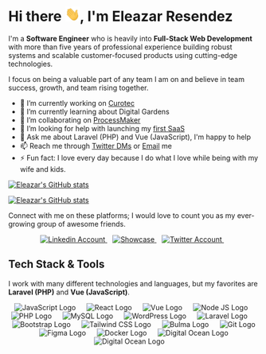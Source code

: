 # Hi there <img src="images/wave.gif" width="30px">, I'm Eleazar Resendez

I'm a **Software Engineer** who is heavily into **Full-Stack Web Development** with more than five years of professional experience building robust systems and scalable customer-focused products using cutting-edge technologies.

I focus on being a valuable part of any team I am on and believe in team success, growth, and team rising together.

- 🔭 I’m currently working on [Curotec](https://partners.laravel.com/partners/curotec)
- 🌱 I’m currently learning about Digital Gardens
- 👯 I’m collaborating on [ProcessMaker](https://www.processmaker.com/es/)
- 🤔 I’m looking for help with launching my [first SaaS](https://xardin.digital)
- 💬 Ask me about Laravel (PHP) and Vue (JavaScript), I'm happy to help
- 📫 Reach me through [Twitter DMs](https://twitter.com/eleazarbr) or [Email](mailto:eleazar@eresendez.com) me
- ⚡ Fun fact: I love every day because I do what I love while being with my wife and kids.

[![Eleazar's GitHub stats](https://github-readme-stats.vercel.app/api?username=eleazarbr)](https://github.com/anuraghazra/github-readme-stats)

[![Eleazar's GitHub stats](https://github-readme-stats.vercel.app/api?username=eiresendez)](https://github.com/anuraghazra/github-readme-stats)

Connect with me on these platforms; I would love to count you as my ever-growing group of awesome friends.

<p align="center">
  <a href="https://www.linkedin.com/in/eleazarbr">
    <img src="https://cdn.worldvectorlogo.com/logos/linkedin-icon-2.svg" title="LinkedIn" alt="Linkedin Account" width="36" />
  </a> &ensp;
  <a href="https://eresendez.com">
    <img src="https://cdn.worldvectorlogo.com/logos/mongodb-icon-1.svg" title="Showwcase" alt="Showcase" width="42" />
  </a> &ensp;
  <a href="https://twitter.com/eleazarbr">
    <img src="https://cdn.worldvectorlogo.com/logos/twitter-3.svg" title="Twitter" alt="Twitter Account" width="38" />
  </a> &ensp;
</p>

## Tech Stack & Tools

I work with many different technologies and languages, but my favorites are **Laravel (PHP)** and **Vue (JavaScript)**. 

<p align="center">
  <img src="https://cdn.worldvectorlogo.com/logos/logo-javascript.svg" title="JavaScript" alt="JavaScript Logo" width="57" /> &emsp;
  <img src="https://brandlogos.net/wp-content/uploads/2020/09/react-logo.png" title="React JS" alt="React Logo" width="64" /> &emsp;
  <img src="https://cdn.worldvectorlogo.com/logos/vue-js-1.svg" title="Vue JS" alt="Vue Logo" width="56"/> &emsp;
  <img src="https://cdn.worldvectorlogo.com/logos/nodejs-1.svg" title="Node JS" alt="Node JS Logo" width="96"/> &ensp;
  <img src="https://i.ibb.co/LzmYpDX/146-1466902-php-logo-png-transparent-php-logo-png-png-removebg-preview.png" title="PHP" alt="PHP Logo" width="62"/> &emsp;
  <img src="https://cdn.worldvectorlogo.com/logos/mysql-6.svg" title="MySQL" alt="MySQL Logo" width="56"/> &emsp;
  <img src="https://cdn.worldvectorlogo.com/logos/wordpress-blue.svg" title="WordPress" alt="WordPress Logo" width="57"/> &emsp;
  <img src="https://cdn.worldvectorlogo.com/logos/laravel-2.svg" title="Laravel" alt="Laravel Logo" width="55"/> &emsp;
  <img src="https://cdn.worldvectorlogo.com/logos/bootstrap-5-1.svg" title="Bootstrap" alt="Bootstrap Logo" width="68" /> &emsp;
  <img src="https://cdn.worldvectorlogo.com/logos/tailwindcss.svg" title="Tailwind CSS" alt="Tailwind CSS Logo" width="78" /> &emsp;
  <img src="https://cdn.worldvectorlogo.com/logos/bulma.svg" title="Bulma" alt="Bulma Logo" width="40" /> &emsp;
  <img src="https://cdn.worldvectorlogo.com/logos/git-icon.svg" title="Git" alt="Git Logo" width="50"/> &emsp;
  <img src="https://cdn.worldvectorlogo.com/logos/figma-1.svg" title="Figma" alt="Figma Logo" width="34"/> &emsp;
  <img src="https://cdn.worldvectorlogo.com/logos/docker.svg" title="Docker" alt="Docker Logo" width="62"/> &emsp;
  <img src="https://cdn.worldvectorlogo.com/logos/digitalocean-icon-1.svg" title="Digital Ocean" alt="Digital Ocean Logo" width="60"/> &emsp;
  <img src="https://cdn.worldvectorlogo.com/logos/amazon-web-services-2.svg" title="Digital Ocean" alt="Digital Ocean Logo" width="60"/> &emsp;
</p>